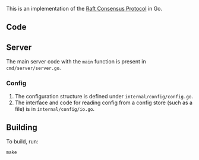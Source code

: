 This is an implementation of the [Raft Consensus Protocol](https://raft.github.io/raft.pdf) in Go.

## Code

## Server
The main server code with the `main` function is present in `cmd/server/server.go`.

### Config
1. The configuration structure is defined under `internal/config/config.go`.
2. The interface and code for reading config from a config store (such as a file) is in `internal/config/io.go`.


## Building
To build, run:

    make
